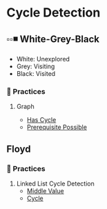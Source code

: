 # Cycle Detection

## ▫️▫️◾️ White-Grey-Black

- White: Unexplored
- Grey: Visiting
- Black: Visited

### 👾 Practices

1. Graph

   - [Has Cycle](../data-structure/graph/has-cycle.js)
   - [Prerequisite Possible](../data-structure/graph/prereqs-possible.js)

## Floyd

### 👾 Practices

1. Linked List Cycle Detection
   - [Middle Value](../data-structure/linked-list/middle-value.js)
   - [Cycle](../data-structure/linked-list/cycle.js)

